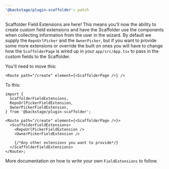 ```yaml
---
'@backstage/plugin-scaffolder': patch
---
```


Scaffolder Field Extensions are here! This means you'll now the ability to create custom field extensions and have the Scaffolder use the components when collecting information from the user in the wizard. By default we supply the `RepoUrlPicker` and the `OwnerPicker`, but if you want to provide some more extensions or override the built on ones you will have to change how the `ScaffolderPage` is wired up in your `app/src/App.tsx` to pass in the custom fields to the Scaffolder.

You'll need to move this:

```tsx
<Route path="/create" element={<ScaffolderPage />} />
```

To this:

```tsx
import {
  ScaffolderFieldExtensions,
  RepoUrlPickerFieldExtension,
  OwnerPickerFieldExtension,
} from '@backstage/plugin-scaffolder';

<Route path="/create" element={<ScaffolderPage />}>
  <ScaffolderFieldExtensions>
    <RepoUrlPickerFieldExtension />
    <OwnerPickerFieldExtension />

    {/*Any other extensions you want to provide*/}
  </ScaffolderFieldExtensions>
</Route>;
```

More documentation on how to write your own `FieldExtensions` to follow.
